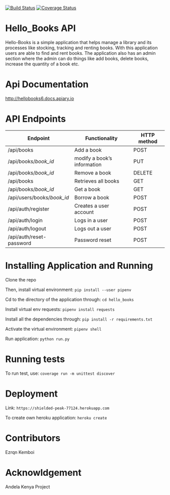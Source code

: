 [![Build Status](https://travis-ci.org/ezrqnkemboi/hello_books.svg?branch=master)](https://travis-ci.org/ezrqnkemboi/hello_books) 
[![Coverage Status](https://coveralls.io/repos/github/ezrqnkemboi/hello_books/badge.svg?branch=master)](https://coveralls.io/github/ezrqnkemboi/hello_books?branch=master) 

# Hello_Books API    

Hello-Books is a simple application that helps manage a library and its processes like stocking, tracking and renting books. With this application users are able to find and rent books. The application also has an admin section where the admin can do things like add books, delete books, increase the quantity of a book etc.

# Api Documentation

   http://hellobooks6.docs.apiary.io
   
# API Endpoints
|Endpoint                  | Functionality              |HTTP method 
|--------------------------|----------------------------|-------------
|/api/books                |Add a book                  |POST        
|/api/books/*book_id*       |modify a book’s information |PUT
|/api/books/*book_id*      |Remove a book               |DELETE
|/api/books                |Retrieves all books         |GET
|/api/books/*book_id*       |Get a book                  |GET
|/api/users/books/*book_id* |Borrow a book               |POST
|/api/auth/register        |Creates a user account      |POST
|/api/auth/login           |Logs in a user              |POST
|/api/auth/logout          |Logs out a user             |POST
|/api/auth/reset-password  |Password reset              |POST

   
# Installing Application and Running

   Clone the repo
   
   Then, install virtual environment: `pip install --user pipenv`
   
   Cd to the directory of the application through: `cd hello_books`
   
   Install virtual env requests: `pipenv install requests`
   
   Install all the dependencies through: `pip install -r requirements.txt`
   
   Activate the virtual environment: `pipenv shell`
   
   Run application: `python run.py`
   
# Running tests
   
   To run test, use: `coverage run -m unittest discover`
    
# Deployment
   Link: `https://shielded-peak-77124.herokuapp.com`
   
   To create own heroku application: `heroku create`

# Contributors
   Ezrqn Kemboi
# Acknowldgement
   Andela Kenya Project
